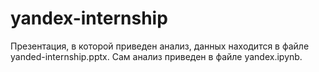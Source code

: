 # yandex-internship
Презентация, в которой приведен анализ, данных находится в файле yanded-internship.pptx.
Сам анализ приведен в  файле yandex.ipynb.
